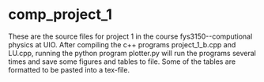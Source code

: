 comp_project_1
==============
These are the source files for project 1 in the course fys3150--computional physics at UIO.
After compiling the c++ programs project_1_b.cpp and LU.cpp, running the python program plotter.py
 will run the programs several times and save 
some figures and tables to file. Some of the tables are formatted to be pasted into a tex-file.
